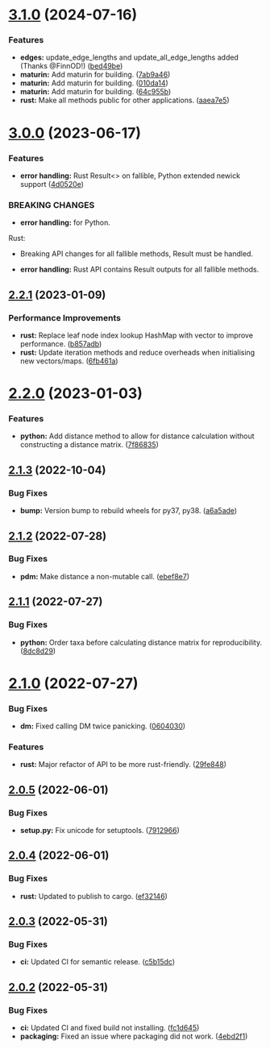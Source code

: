 # [3.1.0](https://github.com/aaronmussig/PhyloDM/compare/v3.0.0...v3.1.0) (2024-07-16)


### Features

* **edges:** update_edge_lengths and update_all_edge_lengths added (Thanks @FinnOD!) ([bed49be](https://github.com/aaronmussig/PhyloDM/commit/bed49be78bd587cd683fc1ba461c9f922ffd8049))
* **maturin:** Add maturin for building. ([7ab9a46](https://github.com/aaronmussig/PhyloDM/commit/7ab9a4670aa25f4769fc05d136401947586f2b35))
* **maturin:** Add maturin for building. ([010da14](https://github.com/aaronmussig/PhyloDM/commit/010da1401521ebd9dbfc93992cca2d56f0efc64c))
* **maturin:** Add maturin for building. ([64c955b](https://github.com/aaronmussig/PhyloDM/commit/64c955b8d480469e14f904b40baf3bf8556f36c1))
* **rust:** Make all methods public for other applications. ([aaea7e5](https://github.com/aaronmussig/PhyloDM/commit/aaea7e576d2b1dd58bec9069d0e9cbfa18bd953c))

# [3.0.0](https://github.com/aaronmussig/PhyloDM/compare/v2.2.1...v3.0.0) (2023-06-17)


### Features

* **error handling:** Rust Result<> on fallible, Python extended newick support ([4d0520e](https://github.com/aaronmussig/PhyloDM/commit/4d0520e480380adf3f75364159784feec4cf27be))


### BREAKING CHANGES

* **error handling:** for Python.

Rust:
- Breaking API changes for all
fallible methods, Result must be handled.
* **error handling:** Rust API contains Result outputs for all fallible
methods.

## [2.2.1](https://github.com/aaronmussig/PhyloDM/compare/v2.2.0...v2.2.1) (2023-01-09)


### Performance Improvements

* **rust:** Replace leaf node index lookup HashMap with vector to improve performance. ([b857adb](https://github.com/aaronmussig/PhyloDM/commit/b857adbd67538bb58ec75896b0190bfe586ccbdf))
* **rust:** Update iteration methods and reduce overheads when initialising new vectors/maps. ([6fb461a](https://github.com/aaronmussig/PhyloDM/commit/6fb461abdf2df4d66d886bdb27c143aa38ea67f8))

# [2.2.0](https://github.com/aaronmussig/PhyloDM/compare/v2.1.3...v2.2.0) (2023-01-03)


### Features

* **python:** Add distance method to allow for distance calculation without constructing a distance matrix. ([7f86835](https://github.com/aaronmussig/PhyloDM/commit/7f868354dff4f08ecc992517227b072d82b1eff0))

## [2.1.3](https://github.com/aaronmussig/PhyloDM/compare/v2.1.2...v2.1.3) (2022-10-04)


### Bug Fixes

* **bump:** Version bump to rebuild wheels for py37, py38. ([a6a5ade](https://github.com/aaronmussig/PhyloDM/commit/a6a5ade17ac476286b909d1d0c083db32a4891dc))

## [2.1.2](https://github.com/aaronmussig/PhyloDM/compare/v2.1.1...v2.1.2) (2022-07-28)


### Bug Fixes

* **pdm:** Make distance a non-mutable call. ([ebef8e7](https://github.com/aaronmussig/PhyloDM/commit/ebef8e7979666f9d921ffb9641f5f929b4be3da6))

## [2.1.1](https://github.com/aaronmussig/PhyloDM/compare/v2.1.0...v2.1.1) (2022-07-27)


### Bug Fixes

* **python:** Order taxa before calculating distance matrix for reproducibility. ([8dc8d29](https://github.com/aaronmussig/PhyloDM/commit/8dc8d2991fb4998170e609d4e37a82d46459dcef))

# [2.1.0](https://github.com/aaronmussig/PhyloDM/compare/v2.0.5...v2.1.0) (2022-07-27)


### Bug Fixes

* **dm:** Fixed calling DM twice panicking. ([0604030](https://github.com/aaronmussig/PhyloDM/commit/0604030517e54e5e9fb0d580d4d13e91068e8b12))


### Features

* **rust:** Major refactor of API to be more rust-friendly. ([29fe848](https://github.com/aaronmussig/PhyloDM/commit/29fe848ff9fe08393ea08359fe13336ce9e8af86))

## [2.0.5](https://github.com/aaronmussig/PhyloDM/compare/v2.0.4...v2.0.5) (2022-06-01)


### Bug Fixes

* **setup.py:** Fix unicode for setuptools. ([7912966](https://github.com/aaronmussig/PhyloDM/commit/7912966c75c665938daad6d93c2168a75e793138))

## [2.0.4](https://github.com/aaronmussig/PhyloDM/compare/v2.0.3...v2.0.4) (2022-06-01)


### Bug Fixes

* **rust:** Updated to publish to cargo. ([ef32146](https://github.com/aaronmussig/PhyloDM/commit/ef32146be61c94c23bcabbf5f03f6e9794f60b77))

## [2.0.3](https://github.com/aaronmussig/PhyloDM/compare/v2.0.2...v2.0.3) (2022-05-31)


### Bug Fixes

* **ci:** Updated CI for semantic release. ([c5b15dc](https://github.com/aaronmussig/PhyloDM/commit/c5b15dcd8ff6f48c4890079203e24de33d3c2ec0))

## [2.0.2](https://github.com/aaronmussig/PhyloDM/compare/v2.0.1...v2.0.2) (2022-05-31)


### Bug Fixes

* **ci:** Updated CI and fixed build not installing. ([fc1d645](https://github.com/aaronmussig/PhyloDM/commit/fc1d6455d165143b0d2787b9f129e6aefc2221c6))
* **packaging:** Fixed an issue where packaging did not work. ([4ebd2f1](https://github.com/aaronmussig/PhyloDM/commit/4ebd2f1cccc714827d29c33c1ab30c54eaae52d2))
